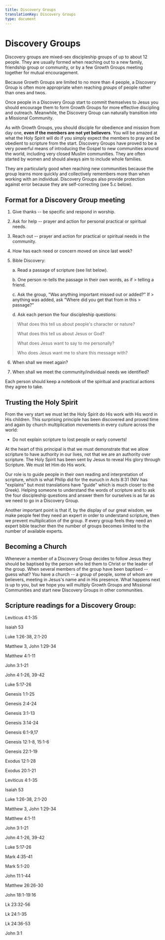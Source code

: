 ```yaml
---
title: Discovery Groups
translationKey: Discovery Groups
type: document
---
```

# Discovery Groups

Discovery groups are mixed-sex discipleship groups of up to about 12
people. They are usually formed when reaching out to a new family,
friendship group or community, or by a few Growth Groups meeting
together for mutual encouragement.

Because Growth Groups are limited to no more than 4 people, a Discovery
Group is often more appropriate when reaching *groups* of people rather
than ones and twos.

Once people in a Discovery Group start to commit themselves to Jesus you
should encourage them to form Growth Groups for more effective
discipling and outreach. Meanwhile, the Discovery Group can naturally
transition into a Missional Community.

As with Growth Groups, you should disciple for obedience and mission
from day one, **even if the members are not yet believers**. You will be
amazed at what the Holy Spirit will do if you simply expect the members
to pray and be obedient to scripture from the start. Discovery Groups
have proved to be a very powerful means of introducing the Gospel to new
communities around the world, including very closed Muslim communities.
They are often started by women and should always aim to include whole
families.

They are particularly good when reaching new communities because the
group learns more quickly and collectively remembers more than when
working with an individual. Discovery Groups also provide protection
against error because they are self-correcting (see 5.c below).

## Format for a Discovery Group meeting

1.  Give thanks -- be specific and respond in worship.

2.  Ask for help -- prayer and action for personal practical or
    spiritual needs.

3.  Reach out -- prayer and action for practical or spiritual needs in
    the community.

4.  How has each need or concern moved on since last week?

5.  Bible Discovery:

    a.  Read a passage of scripture (see list below).

    b.  One person re-tells the passage in their own words, as if
        > telling a friend.

    c.  Ask the group, "Was anything important missed out or added?" If
        > anything was added, ask "Where did you get that from in this
        > passage?"

    d.  Ask each person the four discipleship questions:

> What does this tell us about people\'s character or nature?
>
> What does this tell us about Jesus or God?
>
> What does Jesus want to say to me personally?
>
> Who does Jesus want me to share this message with?

6.  When shall we meet again?

7.  When shall we meet the community/individual needs we identified?

Each person should keep a notebook of the spiritual and practical
actions they agree to take.

## Trusting the Holy Spirit

From the very start we must let the Holy Spirit do His work with His
word in His children. This surprising principle has been discovered and
proved time and again by church multiplication movements in every
culture across the world:

-   Do not explain scripture to lost people or early converts!

At the heart of this principal is that we must demonstrate that we allow
scripture to have authority in our lives, not that we are an authority
over scripture. The Holy Spirit has been sent by Jesus to reveal His
glory through Scripture. We must let Him do His work.

Our role is to guide people in their own reading and interpretation of
scripture, which is what Philip did for the eunuch in Acts 8:31 (NIV has
"explains" but most translations have "guide" which is much closer to
the Greek). Helping someone to understand the words of scripture and to
ask the four discipleship questions and answer them for ourselves is as
far as we need to go in a Discovery Group.

Another important point is that if, by the display of our great wisdom,
we make people feel they need an expert in order to understand
scripture, then we prevent multiplication of the group. If every group
feels they need an expert bible teacher then the number of groups
becomes limited to the number of available experts.

## Becoming a Church

Whenever a member of a Discovery Group decides to follow Jesus they
should be baptised by the person who led them to Christ or the leader of
the group. When several members of the group have been baptised -- guess
what? You have a church -- a group of people, some of whom are
believers, meeting in Jesus's name and in His presence. What happens
next is up to you, but we hope you will multiply Growth Groups and
Missional Communities and start new Discovery Groups in other
communities.

## Scripture readings for a Discovery Group:

Leviticus 4:1-35

Isaiah 53

Luke 1:26-38, 2:1-20

Matthew 3, John 1:29-34

Matthew 4:1-11

John 3:1-21

John 4:1-26, 39-42

Luke 5:17-26

Genesis 1:1-25

Genesis 2:4-24

Genesis 3:1-13

Genesis 3:14-24

Genesis 6:1-9,17

Genesis 12:1-8, 15:1-6

Genesis 22:1-19

Exodus 12:1-28

Exodus 20:1-21

Leviticus 4:1-35

Isaiah 53

Luke 1:26-38, 2:1-20

Matthew 3, John 1:29-34

Matthew 4:1-11

John 3:1-21

John 4:1-26, 39-42

Luke 5:17-26

Mark 4:35-41

Mark 5:1-20

John 11:1-44

Matthew 26:26-30

John 18:1-19:16

Lk 23:32-56

Lk 24:1-35

Lk 24:36-53

John 3:1
